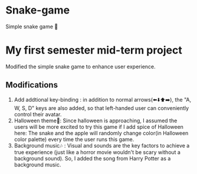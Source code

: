 # Snake-game
Simple snake game 🐍     
# My first semester mid-term project 
Modified the simple snake game to enhance user experience.     
## Modifications
1. Add addtional key-binding : in addition to normal arrows(⬅️⬇️⬆️➡️), the "A, W, S, D" keys are also added, so that left-handed user can conveniently control their avatar.      
2. Halloween theme🎃: Since halloween is approaching, I assumed the users will be more excited to try this game if I add spice of Halloween here: The snake and the apple will randomly change color(in Halloween color palette) every time the user runs this game.
3. Background music🎶 : Visual and sounds are the key factors to achieve a true experience (just like a horror movie wouldn't be scary without a background sound). So, I added the song from Harry Potter as a background music.
